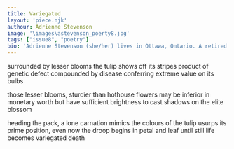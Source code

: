 ```yaml
---
title: Variegated
layout: 'piece.njk'
authour: Adrienne Stevenson
image: '\images\astevenson_poerty8.jpg'
tags: ["issue8", "poetry"]
bio: 'Adrienne Stevenson (she/her) lives in Ottawa, Ontario. A retired forensic scientist and Pushcart-nominated poet, she writes in many genres. Her poetry has appeared in more than forty print and online journals and anthologies in Canada, the USA, the UK, and Australia. When not writing, Adrienne tends a large garden, reads voraciously, and procrastinates playing several musical instruments.'
---
```

surrounded by lesser blooms
the tulip shows off its stripes
product of genetic defect
compounded by disease
conferring extreme value on its bulbs

those lesser blooms, sturdier
than hothouse flowers
may be inferior in monetary worth
but have sufficient brightness
to cast shadows on the elite blossom

heading the pack, a lone carnation
mimics the colours of the tulip
usurps its prime position, even now
the droop begins in petal and leaf
until still life becomes variegated death